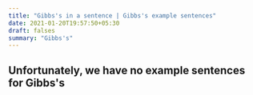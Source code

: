 ```yaml
---
title: "Gibbs's in a sentence | Gibbs's example sentences"
date: 2021-01-20T19:57:50+05:30
draft: falses
summary: "Gibbs's"
---
```

## Unfortunately, we have no example sentences for Gibbs's                 
